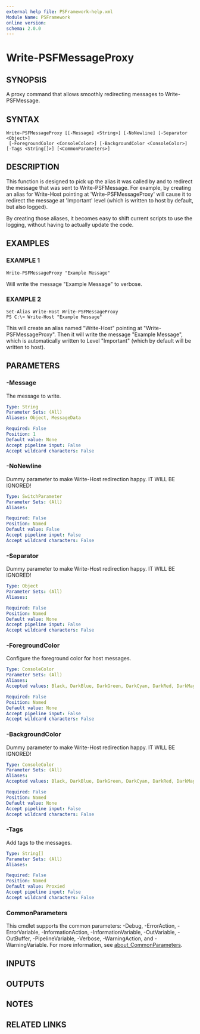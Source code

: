 ```yaml
---
external help file: PSFramework-help.xml
Module Name: PSFramework
online version:
schema: 2.0.0
---
```


# Write-PSFMessageProxy

## SYNOPSIS
A proxy command that allows smoothly redirecting messages to Write-PSFMessage.

## SYNTAX

```
Write-PSFMessageProxy [[-Message] <String>] [-NoNewline] [-Separator <Object>]
 [-ForegroundColor <ConsoleColor>] [-BackgroundColor <ConsoleColor>] [-Tags <String[]>] [<CommonParameters>]
```

## DESCRIPTION
This function is designed to pick up the alias it was called by and to redirect the message that was sent to Write-PSFMessage.
For example, by creating an alias for Write-Host pointing at 'Write-PSFMessageProxy' will cause it to redirect the message at 'Important' level (which is written to host by default, but also logged).

By creating those aliases, it becomes easy to shift current scripts to use the logging, without having to actually update the code.

## EXAMPLES

### EXAMPLE 1
```
Write-PSFMessageProxy "Example Message"
```

Will write the message "Example Message" to verbose.

### EXAMPLE 2
```
Set-Alias Write-Host Write-PSFMessageProxy
PS C:\> Write-Host "Example Message"
```

This will create an alias named "Write-Host" pointing at "Write-PSFMessageProxy".
Then it will write the message "Example Message", which is automatically written to Level "Important" (which by default will be written to host).

## PARAMETERS

### -Message
The message to write.

```yaml
Type: String
Parameter Sets: (All)
Aliases: Object, MessageData

Required: False
Position: 1
Default value: None
Accept pipeline input: False
Accept wildcard characters: False
```

### -NoNewline
Dummy parameter to make Write-Host redirection happy.
IT WILL BE IGNORED!

```yaml
Type: SwitchParameter
Parameter Sets: (All)
Aliases:

Required: False
Position: Named
Default value: False
Accept pipeline input: False
Accept wildcard characters: False
```

### -Separator
Dummy parameter to make Write-Host redirection happy.
IT WILL BE IGNORED!

```yaml
Type: Object
Parameter Sets: (All)
Aliases:

Required: False
Position: Named
Default value: None
Accept pipeline input: False
Accept wildcard characters: False
```

### -ForegroundColor
Configure the foreground color for host messages.

```yaml
Type: ConsoleColor
Parameter Sets: (All)
Aliases:
Accepted values: Black, DarkBlue, DarkGreen, DarkCyan, DarkRed, DarkMagenta, DarkYellow, Gray, DarkGray, Blue, Green, Cyan, Red, Magenta, Yellow, White

Required: False
Position: Named
Default value: None
Accept pipeline input: False
Accept wildcard characters: False
```

### -BackgroundColor
Dummy parameter to make Write-Host redirection happy.
IT WILL BE IGNORED!

```yaml
Type: ConsoleColor
Parameter Sets: (All)
Aliases:
Accepted values: Black, DarkBlue, DarkGreen, DarkCyan, DarkRed, DarkMagenta, DarkYellow, Gray, DarkGray, Blue, Green, Cyan, Red, Magenta, Yellow, White

Required: False
Position: Named
Default value: None
Accept pipeline input: False
Accept wildcard characters: False
```

### -Tags
Add tags to the messages.

```yaml
Type: String[]
Parameter Sets: (All)
Aliases:

Required: False
Position: Named
Default value: Proxied
Accept pipeline input: False
Accept wildcard characters: False
```

### CommonParameters
This cmdlet supports the common parameters: -Debug, -ErrorAction, -ErrorVariable, -InformationAction, -InformationVariable, -OutVariable, -OutBuffer, -PipelineVariable, -Verbose, -WarningAction, and -WarningVariable. For more information, see [about_CommonParameters](http://go.microsoft.com/fwlink/?LinkID=113216).

## INPUTS

## OUTPUTS

## NOTES

## RELATED LINKS
